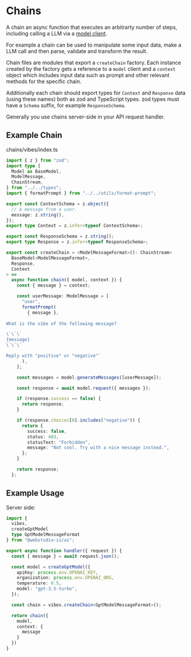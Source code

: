 # Chains

A chain an async function that executes an arbitrarty number of steps, including calling a LLM via a [model client](../models).

For example a chain can be used to manipulate some input data, make a LLM call and then parse, validate and transform the result.

Chain files are modules that export a `createChain` factory. Each instance created by the factory gets a reference to a `model` client and a `context` object which includes input data such as prompt and other relevant methods for the specific chain.

Additionally each chain should export types for `Context` and `Response` data (using these names) both as zod and TypeScript types.
zod types must have a `Schema` suffix, for example `ResponseSchema`.

Generally you use chains server-side in your API request handler.

## Example Chain

chains/vibes/index.ts

```typescript
import { z } from "zod";
import type {
  Model as BaseModel,
  ModelMessage,
  ChainStream,
} from "../../types";
import { formatPrompt } from "../../utils/format-prompt";

export const ContextSchema = z.object({
  // A message from a user.
  message: z.string(),
});
export type Context = z.infer<typeof ContextSchema>;

export const ResponseSchema = z.string();
export type Response = z.infer<typeof ResponseSchema>;

export const createChain = <ModelMessageFormat>(): ChainStream<
  BaseModel<ModelMessageFormat>,
  Response,
  Context
> =>
  async function chain({ model, context }) {
    const { message } = context;

    const userMessage: ModelMessage = [
      "user",
      formatPrompt(
        { message },
        `
What is the vibe of the following message?

\`\`\`
{message}
\`\`\`

Reply with "positive" or "negative"`
      ),
    ];

    const messages = model.generateMessages([userMessage]);

    const response = await model.request({ messages });

    if (response.success == false) {
      return response;
    }

    if (response.choices[0].includes("negative")) {
      return {
        success: false,
        status: 403,
        statusText: "Forbidden",
        message: "Not cool. Try with a nice message instead.",
      };
    }

    return response;
  };
```

## Example Usage

Server side:

```typescript
import {
  vibes,
  createGptModel
  type GptModelMessageFormat
} from "@webstudio-is/ai";

export async function handler({ request }) {
  const { message } = await request.json();

  const model = createGptModel({
    apiKey: process.env.OPENAI_KEY,
    organization: process.env.OPENAI_ORG,
    temperature: 0.5,
    model: "gpt-3.5-turbo",
  });

  const chain = vibes.createChain<GptModelMessageFormat>();

  return chain({
    model,
    context: {
      message
    }
  })
}
```
